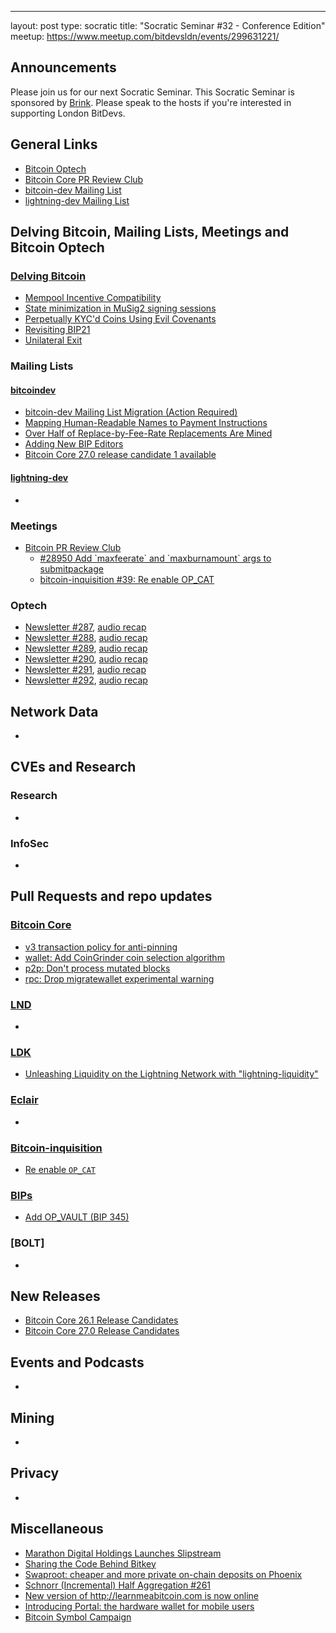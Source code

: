 ---
layout: post
type: socratic
title: "Socratic Seminar #32 - Conference Edition"
meetup: https://www.meetup.com/bitdevsldn/events/299631221/

## Announcements

Please join us for our next Socratic Seminar. This Socratic Seminar is sponsored by [Brink](https://brink.dev/).
Please speak to the hosts if you're interested in supporting London BitDevs.

## General Links

* [Bitcoin Optech](https://bitcoinops.org)
* [Bitcoin Core PR Review Club](https://bitcoincore.reviews)
* [bitcoin-dev Mailing List](https://lists.linuxfoundation.org/pipermail/bitcoin-dev)
* [lightning-dev Mailing List](https://lists.linuxfoundation.org/pipermail/lightning-dev)

## Delving Bitcoin, Mailing Lists, Meetings and Bitcoin Optech
### [Delving Bitcoin](https://delvingbitcoin.org/)
- [Mempool Incentive Compatibility](https://delvingbitcoin.org/t/mempool-incentive-compatibility/553)
- [State minimization in MuSig2 signing sessions](https://delvingbitcoin.org/t/state-minimization-in-musig2-signing-sessions/626)
- [Perpetually KYC'd Coins Using Evil Covenants](https://delvingbitcoin.org/t/perpetually-kycd-coins-using-evil-covenants/556)
- [Revisiting BIP21](https://delvingbitcoin.org/t/revisiting-bip21/630)
- [Unilateral Exit](https://delvingbitcoin.org/t/unilateral-exit/664)

### Mailing Lists
#### [bitcoindev](https://groups.google.com/g/bitcoindev)
- [bitcoin-dev Mailing List Migration (Action Required)](https://groups.google.com/g/bitcoindev/c/aewBuV6k-LI)
- [Mapping Human-Readable Names to Payment Instructions](https://groups.google.com/g/bitcoindev/c/uATaflkYglQ)
- [Over Half of Replace-by-Fee-Rate Replacements Are Mined](https://groups.google.com/g/bitcoindev/c/FMj8alIJlus)
- [Adding New BIP Editors](https://groups.google.com/g/bitcoindev/c/cuMZ77KEQAA)
- [Bitcoin Core 27.0 release candidate 1 available](https://groups.google.com/g/bitcoindev/c/jnK3CJAcbUE)

#### [lightning-dev](https://lists.linuxfoundation.org/pipermail/lightning-dev)
-

### Meetings
- [Bitcoin PR Review Club](https://bitcoincore.reviews)
  - [#28950 Add \`maxfeerate\` and \`maxburnamount\` args to submitpackage](https://bitcoincore.reviews/28950)
  - [bitcoin-inquisition #39: Re enable OP\_CAT](https://bitcoincore.reviews/bitcoin-inquisition-39)

### Optech
- [Newsletter #287](https://bitcoinops.org/en/newsletters/2024/01/31/), [audio recap](https://bitcoinops.org/en/podcast/2024/02/01/)
- [Newsletter #288](https://bitcoinops.org/en/newsletters/2024/02/07/), [audio recap](https://bitcoinops.org/en/podcast/2024/02/08/)
- [Newsletter #289](https://bitcoinops.org/en/newsletters/2024/02/14/), [audio recap](https://bitcoinops.org/en/podcast/2024/02/15/)
- [Newsletter #290](https://bitcoinops.org/en/newsletters/2024/02/21/), [audio recap](https://bitcoinops.org/en/podcast/2024/02/22/)
- [Newsletter #291](https://bitcoinops.org/en/newsletters/2024/02/28/), [audio recap](https://bitcoinops.org/en/podcast/2024/02/29/)
- [Newsletter #292](https://bitcoinops.org/en/newsletters/2024/03/06/), [audio recap](https://bitcoinops.org/en/podcast/2024/03/07/)

## Network Data
-

## CVEs and Research
### Research
-

### InfoSec
-

## Pull Requests and repo updates
### [Bitcoin Core](https://github.com/bitcoin/bitcoin)
<!--- Link to query merged PRs since YYYY-MM-DD sorted by descending activity: https://github.com/bitcoin/bitcoin/pulls?page=1&q=is%3Apr+is%3Aclosed+merged%3A%3EYYYY-MM-DD+sort%3Acomments-desc -->
- [v3 transaction policy for anti-pinning](https://github.com/bitcoin/bitcoin/pull/28948)
- [wallet: Add CoinGrinder coin selection algorithm](https://github.com/bitcoin/bitcoin/pull/27877)
- [p2p: Don't process mutated blocks](https://github.com/bitcoin/bitcoin/pull/29412)
- [rpc: Drop migratewallet experimental warning](https://github.com/bitcoin/bitcoin/pull/28037)


### [LND](https://github.com/lightningnetwork/lnd)
-

### [LDK](https://github.com/lightningdevkit/rust-lightning)
- [Unleashing Liquidity on the Lightning Network with "lightning-liquidity"](https://lightningdevkit.org/blog/unleashing-liquidity-on-the-lightning-network-with-lightning-liquidity/)

### [Eclair](https://github.com/ACINQ/eclair)
-

### [Bitcoin-inquisition](https://github.com/bitcoin-inquisition/bitcoin)
- [Re enable `OP_CAT`](https://github.com/bitcoin-inquisition/bitcoin/pull/39)

### [BIPs](https://github.com/bitcoin/bips)
- [Add OP\_VAULT (BIP 345)](https://github.com/bitcoin/bips/pull/1421)

### [BOLT]
-

## New Releases
- [Bitcoin Core 26.1 Release Candidates](https://bitcoincore.org/bin/bitcoin-core-26.1/)
- [Bitcoin Core 27.0 Release Candidates](https://bitcoincore.org/bin/bitcoin-core-27.0/)

## Events and Podcasts
-

## Mining
-

## Privacy
-

## Miscellaneous
- [Marathon Digital Holdings Launches Slipstream](https://ir.mara.com/news-events/press-releases/detail/1343/marathon-digital-holdings-launches-slipstream)
- [Sharing the Code Behind Bitkey](https://bitkey.build/sharing-the-code-behind-bitkey/)
- [Swaproot: cheaper and more private on-chain deposits on Phoenix](https://acinq.co/blog/phoenix-swaproot)
- [Schnorr (Incremental) Half Aggregation #261](https://github.com/BlockstreamResearch/secp256k1-zkp/pull/261)
- [New version of http://learnmeabitcoin.com is now online](https://twitter.com/in3rsha/status/1765727225918128208)
- [Introducing Portal: the hardware wallet for mobile users](https://twenty-two.xyz/)
- [Bitcoin Symbol Campaign](https://github.com/londonbitdevs/londonbitdevs-website/pull/26)
